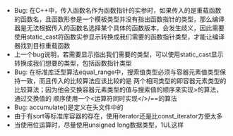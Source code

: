 * Bug: 在C++中，传入函数名作为函数指针的实参时，如果传入的是重载函数的函数名，且函数形参是一个模板类型并没有指出函数指针的类型，那么编译器是无法根据传入的函数名选择某个具体的函数版本，会发生歧义，因此需要使用static_cast将函数实参显示转换成我们需要的函数指针类型，才能让编译器找到目标重载函数
* 上一个bug说明，若需要显示指出我们需要的类型，可以使用static_cast显示转换成我们想要的类型，包括函数指针类型
* Bug: 在标准库泛型算法equal_range中，搜索值类型必须与容器元素值类型保持一致，而且传入的比较算法应该比较的是
       两个相同类型的即容器元素类型的比较算法；因为他会交换容器元素类型的值与搜索值的顺序来实现>的算法，通过交换值的 
       顺序使用一个<运算符同时实现</>/==的算法
* Bug: accumulate()是定义在<numeric>头文件中的
* 由于有sort等标准库容器的存在，使用iterator还是比const_iterator方便太多
* 当使用位运算时，尽量使用unsigned long数据类型，1UL这样